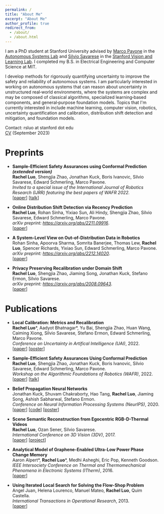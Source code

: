 ```yaml
---
permalink: /
title: "About Me"
excerpt: "About Me"
author_profile: true
redirect_from: 
  - /about/
  - /about.html
---
```


I am a PhD student at Stanford University advised by [Marco Pavone](https://web.stanford.edu/~pavone/) in the [Autonomous Systems Lab](https://asl.stanford.edu/) and [Silvio Savarese](https://profiles.stanford.edu/silvio-savarese) in the [Stanford Vision and Learning Lab](https://svl.stanford.edu/). I completed my B.S. in Electrical Engineering and Computer Science at MIT. 

I develop methods for rigorously quantifying uncertainty to improve the safety and reliability of autonomous systems.  I am particularly interested in working on autonomous systems that can reason about uncertainty in unstructured real‑world environments, where the systems are complex and may be composed of classical algorithms, specialized learning‑based components, and general‑purpose foundation models. Topics that I'm currently interested in include machine learning, computer vision, robotics, uncertainty quantification and calibration, distribution shift detection and mitigation, and foundation models. 

Contact: rsluo at stanford dot edu<br>
<a href="files/rachel_luo_cv.pdf" target="_blank">CV</a> (September 2023)

Preprints
======
- **Sample-Efficient Safety Assurances using Conformal Prediction *(extended version)***<br>
  **Rachel Luo**, Shengjia Zhao, Jonathan Kuck, Boris Ivanovic, Silvio Savarese, Edward Schmerling, Marco Pavone. <br>
  *Invited to a special issue of the International Journal of Robotics Research (IJRR) featuring the best papers of WAFR 2022.* <br>
  [[paper](https://arxiv.org/pdf/2109.14082)] [[talk](https://www.youtube.com/live/ZNBNyxomC6A?si=U7frHpBF4GdhpeBy&t=11846)]

- **Online Distribution Shift Detection via Recency Prediction**<br>
  **Rachel Luo**, Rohan Sinha, Yixiao Sun, Ali Hindy, Shengjia Zhao, Silvio Savarese, Edward Schmerling, Marco Pavone. <br>
  *arXiv preprint: https://arxiv.org/abs/2211.09916*. <br>
  [[paper](https://arxiv.org/pdf/2211.09916)]

- **A System-Level View on Out-of-Distribution Data in Robotics**<br>
  Rohan Sinha, Apoorva Sharma, Somrita Banerjee, Thomas Lew, **Rachel Luo**, Spencer Richards, Yixiao Sun, Edward Schmerling, Marco Pavone. <br>
  *arXiv preprint: https://arxiv.org/abs/2212.14020*. <br>
  [[paper](https://arxiv.org/pdf/2212.14020)]

- **Privacy Preserving Recalibration under Domain Shift**<br>
  **Rachel Luo**, Shengjia Zhao, Jiaming Song, Jonathan Kuck, Stefano Ermon, Silvio Savarese. <br>
  *arXiv preprint: https://arxiv.org/abs/2008.09643*. <br>
  [[paper](https://arxiv.org/pdf/2008.09643)]

Publications
======
- **Local Calibration: Metrics and Recalibration**<br>
  <span>**Rachel Luo**\*, Aadyot Bhatnagar\*, Yu Bai, Shengjia Zhao, Huan Wang, Caiming Xiong, Silvio Savarese, Stefano Ermon, Edward Schmerling, Marco Pavone. <br> 
  *Conference on Uncertainty in Artifical Intelligence (UAI)*, 2022.</span><br>
  <span>[[paper](https://arxiv.org/pdf/2102.10809)] [[poster]()] </span>

- **Sample-Efficient Safety Assurances Using Conformal Prediction**<br>
  <span>**Rachel Luo**, Shengjia Zhao, Jonathan Kuck, Boris Ivanovic, Silvio Savarese, Edward Schmerling, Marco Pavone. <br> 
  *Workshop on the Algorithmic Foundations of Robotics (WAFR)*, 2022.</span><br>
  <span>[[paper](https://arxiv.org/pdf/2109.14082)] [[talk](https://www.youtube.com/live/ZNBNyxomC6A?si=U7frHpBF4GdhpeBy&t=11846)] </span> <!-- https://www.youtube.com/live/ZNBNyxomC6A?si=DLOYp9wxlK5ahcmU&t=11845 -->

- **Belief Propagation Neural Networks**<br>
  <span>Jonathan Kuck, Shuvam Chakraborty, Hao Tang, **Rachel Luo**, Jiaming Song, Ashish Sabharwal, Stefano Ermon. <br> 
  *Conference on Neural Information Processing Systems (NeurIPS)*, 2020.</span><br>
  <span>[[paper](https://arxiv.org/abs/2007.00295)] [[code](https://github.com/jkuck/BPNN)] [[poster](https://github.com/jkuck/BPNN/blob/master/BPNN_poster%20(1).pdf)] </span>

- **Scene Semantic Reconstruction from Egocentric RGB-D-Thermal Videos**<br>
  <span>**Rachel Luo**, Ozan Sener, Silvio Savarese. <br> 
  *International Conference on 3D Vision (3DV)*, 2017.</span><br>
  <span>[[paper](https://ieeexplore.ieee.org/document/8374614)] [[project]()] </span>

- **Analytical Model of Graphene-Enabled Ultra-Low Power Phase Change Memory**<br>
  Aaron Alpert\*, **Rachel Luo**\*, Medhi Asheghi, Eric Pop, Kenneth Goodson. <br>
  *IEEE Intersociety Conference on Thermal and Thermomechanical Phenomena in Electronic Systems (ITherm)*, 2016. <br>
  [[paper](https://ieeexplore.ieee.org/abstract/document/7517613)] 

- **Using Iterated Local Search for Solving the Flow-Shop Problem**<br>
  Angel Juan, Helena Lourenco, Manuel Mateo, **Rachel Luo**, Quim Castella. <br>
  *International Transactions in Operational Research*, 2013. <br>
  [[paper](https://onlinelibrary.wiley.com/doi/full/10.1111/itor.12028)]
 